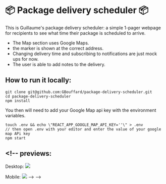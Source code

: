 # :package: Package delivery scheduler :package:

This is Guillaume's package delivery scheduler:
a simple 1-pager webpage for recipients to see what time their package is scheduled to arrive.

- The Map section uses Google Maps.
- the marker is shown at the correct address.
- Changing delivery time and subscribing to notifications are just mock ups for now.
- The user is able to add notes to the delivery.

## How to run it locally:

```
git clone git@github.com:GBouffard/package-delivery-scheduler.git
cd package-delivery-scheduler
npm install
```

You then will need to add your Google Map api key with the environment variables.

```
touch .env && echo \"REACT_APP_GOOGLE_MAP_API_KEY=''\" > .env
// then open .env with your editor and enter the value of your google map APi key
npm start
```

<!--
## <!-- Technologies used:

- JavaScript
- ES6 syntax
- create-react-app
- React
- React-Dom
- prop-types
- classname
- HTML Semantic (JSX)
- CSS
- Flexbox
- Jest
- sessionStorage -->

## <!-- previews:

Desktop:
![](public/images/desktop_screenshot.png)

Mobile:
![](public/images/mobile_screenshot.png) --> -->
